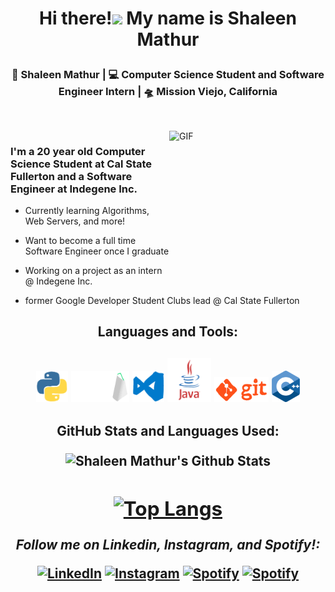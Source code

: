 # <p align="center">Hi there!<img src="https://raw.githubusercontent.com/MartinHeinz/MartinHeinz/master/wave.gif" width="30px"> My name is Shaleen Mathur</p>


<div align="center">
<h3> 🙎 Shaleen Mathur | 💻 Computer Science Student and Software Engineer Intern | 🛸 Mission Viejo, California <h3>
</div> 
 
 <div>
<h2> <h2>
  </div>
 <!--<p align = "center"> I have experience in Python, C++, Java, and many more languages and technologies! -->
<br />
<img align="right" height="250px" width="250px" alt="GIF" src="https://media3.giphy.com/media/lnaoFgGrDHnivdu5Bc/giphy.gif?cid=ecf05e476f7m7wgyqbv4iet9qcbfxykunl1rzqczitepgvsa&rid=giphy.gif&ct=s" />
<p align="center">
  <h3> I'm a 20 year old Computer Science Student at Cal State Fullerton and a Software Engineer at Indegene Inc. </h3>
</p>

 - Currently learning Algorithms, Web Servers, and more!
 
 - Want to become a full time Software Engineer once I graduate 
   
 - Working on a project as an intern @ Indegene Inc. 
 
 - former Google Developer Student Clubs lead @ Cal State Fullerton

 
 
 <!--
 - Die Hard Basketball and Los Angeles Lakers fan                           
 
 - I love playing video games on my Nintendo Switch and Xbox One
 
 - All About living life at its best.
 --->
 <!-- <img align="right" height="60px" width="80px" alt="Lakers"             src="https://raw.githubusercontent.com/shaleen23/shaleen23/master/gifs/lakers.gif" />
--->
 
<!-- <img src="https://media2.giphy.com/media/LpvRzoMpaL4FZkdXzM/giphy.gif?cid=ecf05e47jxwzxpey8zgyikbfsurn3bdsn5y25yzbiuyrnd2v&rid=giphy.gif&ct=s" alt="DSC" style="width = 60" height ="60"> --->
 
<h2> <h2>
<div align="center">
 
<h4> Languages and Tools: <h4>
 </div> 
 
 <p align = "center">
<img src="https://raw.githubusercontent.com/shaleen23/shaleen23/master/gifs/python.gif" alt="python" style="width = 50" height ="50">    
<img src="https://raw.githubusercontent.com/shaleen23/shaleen23/master/gifs/mysql.gif" alt="mysql" style="width = 50" height ="50">    
<img src="https://raw.githubusercontent.com/shaleen23/shaleen23/master/gifs/vscode.gif" alt="vscode" style="width = 50" height ="50">  
<img src="https://raw.githubusercontent.com/shaleen23/shaleen23/master/gifs/output-onlinegiftools.gif" alt="Java" style="width = 70" height ="70"> 
<img src="https://raw.githubusercontent.com/shaleen23/shaleen23/master/gifs/git.gif" alt="git" style="width = 40" height ="40">  
<img src="https://raw.githubusercontent.com/shaleen23/shaleen23/master/gifs/c++.png" alt="c++" style="width = 50" height ="50">    
<h2> <h2>
  

<!--
**shaleen23/shaleen23** is a ✨ _special_ ✨ repository because its `README.md` (this file) appears on your GitHub profile.

Here are some ideas to get you started:

- 🔭 I’m currently working on ...
- 🌱 I’m currently learning ...
- 👯 I’m looking to collaborate on ...
- 🤔 I’m looking for help with ...
- 💬 Ask me about ...
- 📫 How to reach me: ...
- 😄 Pronouns: ...
- ⚡ Fun fact: ...
-->


<div align="center" width="50">


</div>

<div align="center">

 
GitHub Stats and Languages Used: 


<img align="center" src="https://github-readme-stats.vercel.app/api?username=shaleen23&include_all_commits=true&count_private=true&show_icons=true&line_height=20&title_color=F5FF1A&icon_color=F5FF1A&text_color=F5FF1A&bg_color=0,000000,AF0000" alt="Shaleen Mathur's Github Stats">

 <br>
 
 
[![Top Langs](https://github-readme-stats.vercel.app/api/top-langs/?username=shaleen23&layout=compact&langs_count=8)](https://github.com/anuraghazra/github-readme-stats)
  <br>
---

<i>Follow me on Linkedin, Instagram, and Spotify!:</i><br>

<a href="https://www.linkedin.com/in/shaleen-mathur26" target="_blank"><img src="https://www.freeiconspng.com/thumbs/linkedin-logo-png/linkedin-logo-3.png" alt="LinkedIn" style="width = 50" height ="50"></a>
<a href="https://www.instagram.com/shaleen_26" target="_blank"><img src="https://upload.wikimedia.org/wikipedia/commons/thumb/e/e7/Instagram_logo_2016.svg/2048px-Instagram_logo_2016.svg.png" alt="Instagram" style="width = 50" height ="50"></a>
<a href="https://open.spotify.com/user/shaleen26" target="_blank"><img src="https://spotlightstudio.org/wp-content/uploads/2019/12/image-gallery-spotify-logo-21.png" alt="Spotify" style="width = 50" height ="50"></a>
<a href="mailto:shaleenmathur12@gmail.com" target="_blank"><img src="http://assets.stickpng.com/images/584856b4e0bb315b0f7675ac.png" alt="Spotify" style="width = 50" height ="50"></a> 


</div>
